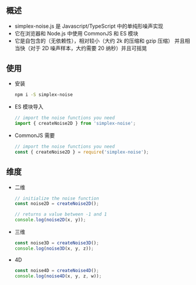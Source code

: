 #

## 概述

+ simplex-noise.js 是 Javascript/TypeScript 中的单纯形噪声实现
+ 它在浏览器和 Node.js 中使用 CommonJS 和 ES 模块
+ 它是自包含的（无依赖性），相对较小（大约 2k 的压缩和 gzip 压缩） 并且相当快（对于 2D 噪声样本，大约需要 20 纳秒）并且可摇晃

## 使用

+ 安装

  ```bash
  npm i -S simplex-noise
  ```

+ ES 模块导入

  ```js
  // import the noise functions you need
  import { createNoise2D } from 'simplex-noise';
  ```

+ CommonJS 需要

  ```js
  // import the noise functions you need
  const { createNoise2D } = require('simplex-noise');
  ```

## 维度

+ 二维

  ```js
  // initialize the noise function
  const noise2D = createNoise2D();

  // returns a value between -1 and 1
  console.log(noise2D(x, y));
  ```

+ 三维

  ```js
  const noise3D = createNoise3D();
  console.log(noise3D(x, y, z));
  ```

+ 4D

  ```js
  const noise4D = createNoise4D();
  console.log(noise4D(x, y, z, w));
  ```

